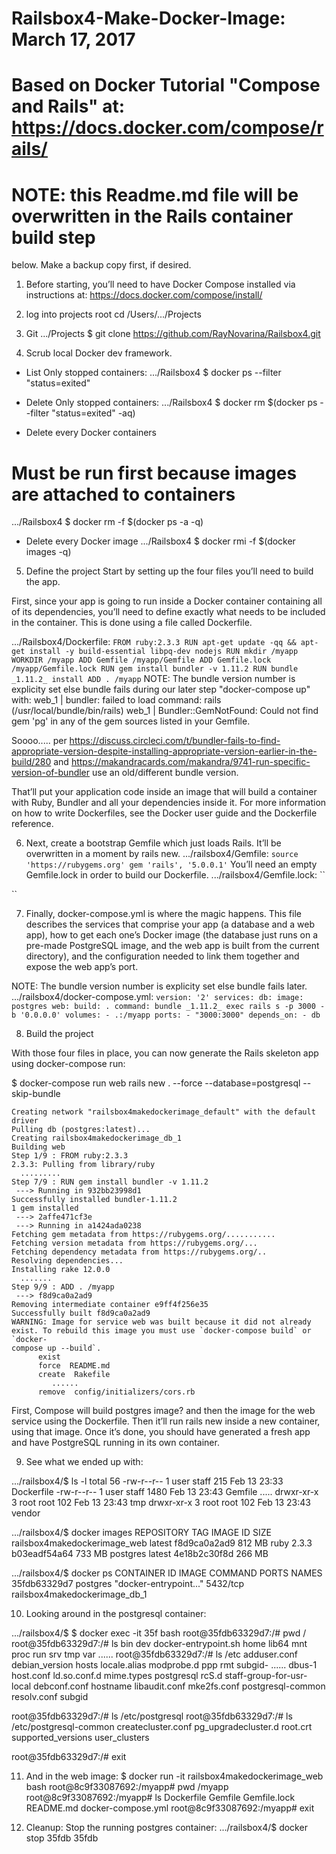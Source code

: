 # Railsbox4-Make-Docker-Image: March 17, 2017

# Based on Docker Tutorial "Compose and Rails" at: https://docs.docker.com/compose/rails/

# NOTE: this Readme.md file will be overwritten in the Rails container build step
below. Make a backup copy first, if desired.

1) Before starting, you’ll need to have Docker Compose installed via instructions
at: https://docs.docker.com/compose/install/

2) log into projects root
  cd /Users/.../Projects

3) Git
  .../Projects $ git clone https://github.com/RayNovarina/Railsbox4.git

4) Scrub local Docker dev framework.
- List Only stopped containers:
  .../Railsbox4 $ docker ps --filter "status=exited"

- Delete Only stopped containers:
.../Railsbox4 $ docker rm $(docker ps --filter "status=exited" -aq)

- Delete every Docker containers
# Must be run first because images are attached to containers
.../Railsbox4 $ docker rm -f $(docker ps -a -q)

- Delete every Docker image
.../Railsbox4 $ docker rmi -f $(docker images -q)

5) Define the project
Start by setting up the four files you’ll need to build the app.

First, since your app is going to run inside a Docker container containing
all of its dependencies, you’ll need to define exactly what needs to be included
in the container. This is done using a file called Dockerfile.

.../Railsbox4/Dockerfile:
``
    FROM ruby:2.3.3
    RUN apt-get update -qq && apt-get install -y build-essential libpq-dev nodejs
    RUN mkdir /myapp
    WORKDIR /myapp
    ADD Gemfile /myapp/Gemfile
    ADD Gemfile.lock /myapp/Gemfile.lock
    RUN gem install bundler -v 1.11.2
    RUN bundle _1.11.2_ install
    ADD . /myapp
``
NOTE: The bundle version number is explicity set else bundle fails during our
later step "docker-compose up" with:
  web_1  | bundler: failed to load command: rails (/usr/local/bundle/bin/rails)
  web_1  | Bundler::GemNotFound: Could not find gem 'pg' in any of the gem sources listed in your Gemfile.

Soooo..... per https://discuss.circleci.com/t/bundler-fails-to-find-appropriate-version-despite-installing-appropriate-version-earlier-in-the-build/280
and
https://makandracards.com/makandra/9741-run-specific-version-of-bundler
use an old/different bundle version.

That’ll put your application code inside an image that will build a container
with Ruby, Bundler and all your dependencies inside it. For more information on
how to write Dockerfiles, see the Docker user guide and the Dockerfile reference.

6) Next, create a bootstrap Gemfile which just loads Rails. It’ll be overwritten
in a moment by rails new.
.../railsbox4/Gemfile:
``
    source 'https://rubygems.org'
    gem 'rails', '5.0.0.1'
``
You’ll need an empty Gemfile.lock in order to build our Dockerfile.
.../railsbox4/Gemfile.lock:
``

``

7) Finally, docker-compose.yml is where the magic happens. This file describes
the services that comprise your app (a database and a web app), how to get each
one’s Docker image (the database just runs on a pre-made PostgreSQL image, and
the web app is built from the current directory), and the configuration needed
to link them together and expose the web app’s port.

NOTE: The bundle version number is explicity set else bundle fails later.
.../railsbox4/docker-compose.yml:
``
    version: '2'
    services:
      db:
        image: postgres
      web:
        build: .
        command: bundle _1.11.2_ exec rails s -p 3000 -b '0.0.0.0'
        volumes:
          - .:/myapp
        ports:
          - "3000:3000"
        depends_on:
          - db
``

8) Build the project

With those four files in place, you can now generate the Rails skeleton app
using docker-compose run:

  $ docker-compose run web rails new . --force --database=postgresql --skip-bundle

    Creating network "railsbox4makedockerimage_default" with the default driver
    Pulling db (postgres:latest)...
    Creating railsbox4makedockerimage_db_1
    Building web
    Step 1/9 : FROM ruby:2.3.3
    2.3.3: Pulling from library/ruby
      .........
    Step 7/9 : RUN gem install bundler -v 1.11.2
     ---> Running in 932bb23998d1
    Successfully installed bundler-1.11.2
    1 gem installed
     ---> 2affe471cf3e
     ---> Running in a1424ada0238
    Fetching gem metadata from https://rubygems.org/...........
    Fetching version metadata from https://rubygems.org/...
    Fetching dependency metadata from https://rubygems.org/..
    Resolving dependencies...
    Installing rake 12.0.0
      .......
    Step 9/9 : ADD . /myapp
     ---> f8d9ca0a2ad9
    Removing intermediate container e9ff4f256e35
    Successfully built f8d9ca0a2ad9
    WARNING: Image for service web was built because it did not already exist. To rebuild this image you must use `docker-compose build` or `docker-
    compose up --build`.
          exist
          force  README.md
          create  Rakefile
             ......
          remove  config/initializers/cors.rb

First, Compose will build postgres image? and then the image for the web service
using the Dockerfile. Then it’ll run rails new inside a new container, using
that image. Once it’s done, you should have generated a fresh app and have
PostgreSQL running in its own container.

9) See what we ended up with:

  .../railsbox4/$ ls -l
    total 56
    -rw-r--r--   1 user  staff   215 Feb 13 23:33 Dockerfile
    -rw-r--r--   1 user  staff  1480 Feb 13 23:43 Gemfile
       .....
    drwxr-xr-x   3 root  root   102 Feb 13 23:43 tmp
    drwxr-xr-x   3 root  root   102 Feb 13 23:43 vendor

  .../railsbox4/$ docker images
    REPOSITORY                     TAG           IMAGE ID            SIZE
    railsbox4makedockerimage_web   latest        f8d9ca0a2ad9        812 MB
    ruby                           2.3.3         b03eadf54a64        733 MB
    postgres                       latest        4e18b2c30f8d        266 MB

  .../railsbox4/$ docker ps
    CONTAINER ID        IMAGE               COMMAND                  PORTS               NAMES
    35fdb63329d7        postgres            "docker-entrypoint..."   5432/tcp            railsbox4makedockerimage_db_1

10) Looking around in the postgresql container:

  .../railsbox4/$ $ docker exec -it 35f bash
  root@35fdb63329d7:/# pwd
  /
  root@35fdb63329d7:/# ls
  bin   dev                         docker-entrypoint.sh  home  lib64  mnt  proc  run   srv  tmp var
     ......
  root@35fdb63329d7:/# ls /etc
  adduser.conf            debian_version   hosts           locale.alias    modprobe.d         ppp     rmt          subgid-
     ......
  dbus-1                  host.conf        ld.so.conf.d    mime.types      postgresql         rcS.d   staff-group-for-usr-local
  debconf.conf            hostname         libaudit.conf   mke2fs.conf     postgresql-common  resolv.conf  subgid

  root@35fdb63329d7:/# ls /etc/postgresql
  root@35fdb63329d7:/# ls /etc/postgresql-common
  createcluster.conf  pg_upgradecluster.d  root.crt  supported_versions  user_clusters

  root@35fdb63329d7:/# exit

11) And in the web image:
$ docker run -it railsbox4makedockerimage_web bash
root@8c9f33087692:/myapp# pwd
/myapp
root@8c9f33087692:/myapp# ls
Dockerfile  Gemfile  Gemfile.lock  README.md  docker-compose.yml
root@8c9f33087692:/myapp# exit

12) Cleanup:
Stop the running postgres container:
  .../railsbox4/$ docker stop 35fdb
  35fdb
